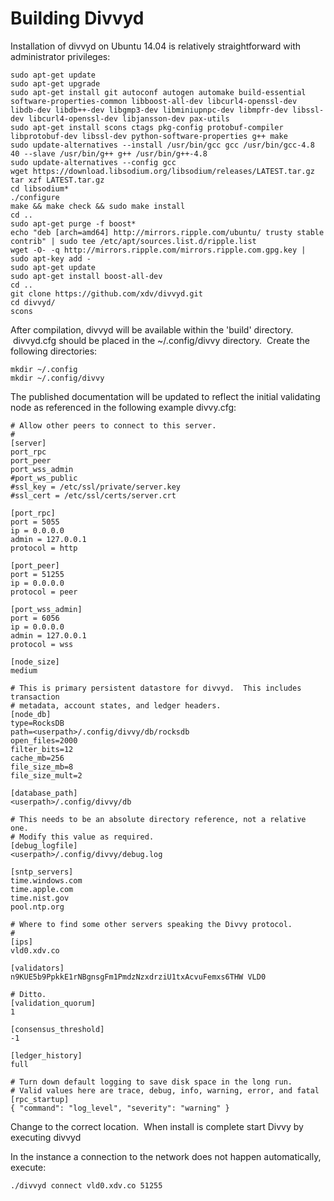 # Building Divvyd

Installation of divvyd on Ubuntu 14.04 is relatively straightforward with administrator privileges:

```
sudo apt-get update
sudo apt-get upgrade
sudo apt-get install git autoconf autogen automake build-essential software-properties-common libboost-all-dev libcurl4-openssl-dev libdb-dev libdb++-dev libgmp3-dev libminiupnpc-dev libmpfr-dev libssl-dev libcurl4-openssl-dev libjansson-dev pax-utils
sudo apt-get install scons ctags pkg-config protobuf-compiler libprotobuf-dev libssl-dev python-software-properties g++ make
sudo update-alternatives --install /usr/bin/gcc gcc /usr/bin/gcc-4.8 40 --slave /usr/bin/g++ g++ /usr/bin/g++-4.8
sudo update-alternatives --config gcc
wget https://download.libsodium.org/libsodium/releases/LATEST.tar.gz
tar xzf LATEST.tar.gz
cd libsodium*
./configure
make && make check && sudo make install
cd ..
sudo apt-get purge -f boost*
echo "deb [arch=amd64] http://mirrors.ripple.com/ubuntu/ trusty stable contrib" | sudo tee /etc/apt/sources.list.d/ripple.list 
wget -O- -q http://mirrors.ripple.com/mirrors.ripple.com.gpg.key | sudo apt-key add -
sudo apt-get update
sudo apt-get install boost-all-dev
cd ..
git clone https://github.com/xdv/divvyd.git
cd divvyd/
scons
```

After compilation, divvyd will be available within the 'build' directory.  divvyd.cfg should be placed in the ~/.config/divvy directory.  Create the following directories:

```
mkdir ~/.config
mkdir ~/.config/divvy
```

The published documentation will be updated to reflect the initial validating node as referenced in the following example divvy.cfg:

```
# Allow other peers to connect to this server.
#
[server]
port_rpc
port_peer
port_wss_admin
#port_ws_public
#ssl_key = /etc/ssl/private/server.key
#ssl_cert = /etc/ssl/certs/server.crt

[port_rpc]
port = 5055
ip = 0.0.0.0
admin = 127.0.0.1
protocol = http

[port_peer]
port = 51255
ip = 0.0.0.0
protocol = peer

[port_wss_admin]
port = 6056
ip = 0.0.0.0
admin = 127.0.0.1
protocol = wss

[node_size]
medium

# This is primary persistent datastore for divvyd.  This includes transaction
# metadata, account states, and ledger headers.
[node_db]
type=RocksDB
path=<userpath>/.config/divvy/db/rocksdb
open_files=2000
filter_bits=12
cache_mb=256
file_size_mb=8
file_size_mult=2

[database_path]
<userpath>/.config/divvy/db

# This needs to be an absolute directory reference, not a relative one.
# Modify this value as required.
[debug_logfile]
<userpath>/.config/divvy/debug.log

[sntp_servers]
time.windows.com
time.apple.com
time.nist.gov
pool.ntp.org

# Where to find some other servers speaking the Divvy protocol.
#
[ips]
vld0.xdv.co

[validators]
n9KUE5b9PpkkE1rNBgnsgFm1PmdzNzxdrziU1txAcvuFemxs6THW VLD0

# Ditto.
[validation_quorum]
1

[consensus_threshold]
-1

[ledger_history]
full

# Turn down default logging to save disk space in the long run.
# Valid values here are trace, debug, info, warning, error, and fatal
[rpc_startup]
{ "command": "log_level", "severity": "warning" }
```

Change <userpath> to the correct location.  When install is complete start Divvy by executing divvyd

In the instance a connection to the network does not happen automatically, execute:

```
./divvyd connect vld0.xdv.co 51255
```
